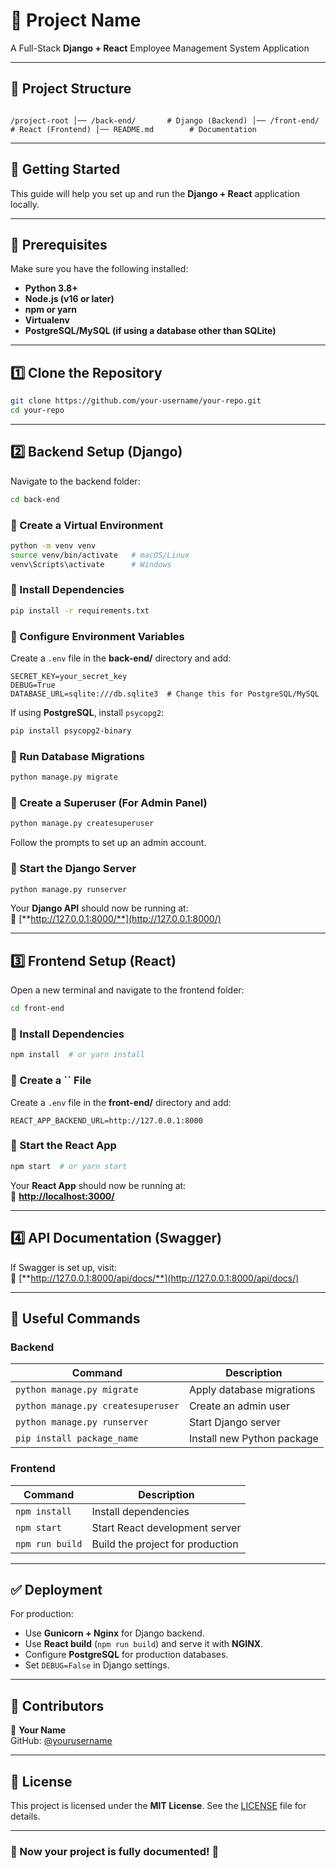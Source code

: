 
# **📌 Project Name**
A Full-Stack **Django + React** Employee Management System Application

---

## **📂 Project Structure**
```

/project-root │── /back-end/       # Django (Backend) │── /front-end/      # React (Frontend) │── README.md        # Documentation

````

---

## **🚀 Getting Started**
This guide will help you set up and run the **Django + React** application locally.

---

## **🔹 Prerequisites**
Make sure you have the following installed:

- **Python 3.8+**  
- **Node.js (v16 or later)**  
- **npm or yarn**  
- **Virtualenv**  
- **PostgreSQL/MySQL (if using a database other than SQLite)**  

---

## **1️⃣ Clone the Repository**
```bash
git clone https://github.com/your-username/your-repo.git
cd your-repo
````

---

## **2️⃣ Backend Setup (Django)**

Navigate to the backend folder:

```bash
cd back-end
```

### **📌 Create a Virtual Environment**

```bash
python -m venv venv
source venv/bin/activate   # macOS/Linux
venv\Scripts\activate      # Windows
```

### **📌 Install Dependencies**

```bash
pip install -r requirements.txt
```

### **📌 Configure Environment Variables**

Create a `.env` file in the **back-end/** directory and add:

```
SECRET_KEY=your_secret_key
DEBUG=True
DATABASE_URL=sqlite:///db.sqlite3  # Change this for PostgreSQL/MySQL
```

If using **PostgreSQL**, install `psycopg2`:

```bash
pip install psycopg2-binary
```

### **📌 Run Database Migrations**

```bash
python manage.py migrate
```

### **📌 Create a Superuser (For Admin Panel)**

```bash
python manage.py createsuperuser
```

Follow the prompts to set up an admin account.

### **📌 Start the Django Server**

```bash
python manage.py runserver
```

Your **Django API** should now be running at:\
📌 [**http://127.0.0.1:8000/**](http://127.0.0.1:8000/)

---

## **3️⃣ Frontend Setup (React)**

Open a new terminal and navigate to the frontend folder:

```bash
cd front-end
```

### **📌 Install Dependencies**

```bash
npm install  # or yarn install
```

### **📌 Create a **``** File**

Create a `.env` file in the **front-end/** directory and add:

```
REACT_APP_BACKEND_URL=http://127.0.0.1:8000
```

### **📌 Start the React App**

```bash
npm start  # or yarn start
```

Your **React App** should now be running at:\
📌 [**http://localhost:3000/**](http://localhost:3000/)

---

## **4️⃣ API Documentation (Swagger)**

If Swagger is set up, visit:\
📌 [**http://127.0.0.1:8000/api/docs/**](http://127.0.0.1:8000/api/docs/)

---

## **🔹 Useful Commands**

### **Backend**

| Command                            | Description                |
| ---------------------------------- | -------------------------- |
| `python manage.py migrate`         | Apply database migrations  |
| `python manage.py createsuperuser` | Create an admin user       |
| `python manage.py runserver`       | Start Django server        |
| `pip install package_name`         | Install new Python package |

### **Frontend**

| Command         | Description                      |
| --------------- | -------------------------------- |
| `npm install`   | Install dependencies             |
| `npm start`     | Start React development server   |
| `npm run build` | Build the project for production |

---

## **✅ Deployment**

For production:

- Use **Gunicorn + Nginx** for Django backend.
- Use **React build** (`npm run build`) and serve it with **NGINX**.
- Configure **PostgreSQL** for production databases.
- Set `DEBUG=False` in Django settings.

---

## **📌 Contributors**

👤 **Your Name**\
GitHub: [@yourusername](https://github.com/yourusername)

---

## **📜 License**

This project is licensed under the **MIT License**. See the [LICENSE](LICENSE) file for details.

---

### **🎉 Now your project is fully documented! 🚀**

